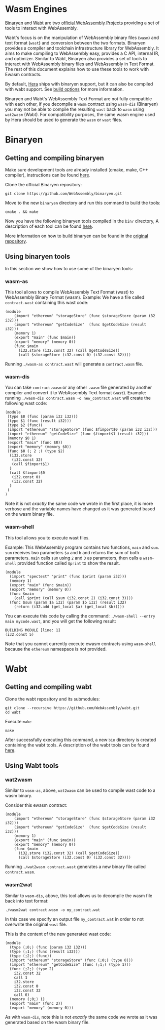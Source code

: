 # Wasm Engines

[Binaryen](https://github.com/WebAssembly/binaryen.git) and
[Wabt](https://github.com/WebAssembly/wabt.git) are two [official WebAssembly
Projects](https://github.com/WebAssembly/) providing a set of tools to interact
with WebAssembly.

Wabt's focus is on the manipulation of WebAssembly binary files (`wasm`) and
text format (`wast`) and conversion between the two formats. Binaryen provides a
compiler and toolchain infrastructure library for WebAssembly. It aims to make
compiling to WebAssembly easy, provides a C API, internal IR, and optimizer.
Similar to Wabt, Binaryen also provides a set of tools to interact with
WebAssembly binary files and WebAssembly in Text Format. The rest of this
document explains how to use these tools to work with Ewasm contracts.

By default, [Hera](https://github.com/ewasm/hera) ships with binaryen support,
but it can also be compiled with wabt support. See
[build options](https://github.com/ewasm/hera#build-options) for more information.

Binaryen and Wabt's WebAssembly Text Format are not fully compatible with each
other, if you decompile a `wasm` contract using `wasm-dis` (Binaryen) you may
not be able to compile the resulting `wast` back to `wasm` using `wat2wasm`
(Wabt). For compatibility purposes, the same wasm engine used by Hera should be
used to generate the `wasm` or `wast` files.

# Binaryen

## Getting and compiling binaryen

Make sure development tools are already installed (cmake, make, C++ compiler),
instructions can be found [here](./README.md#manual-configuration).

Clone the official Binaryen repository:

```
git clone https://github.com/WebAssembly/binaryen.git
```

Move to the new `binaryen` directory and run this command to build the tools:

```
cmake . && make
```

Now you have the following binaryen tools compiled in the `bin/` directory, A
description of each tool can be found
[here](https://github.com/WebAssembly/binaryen#tools).

More information on how to build binaryen can be found in the [original repository](https://github.com/WebAssembly/binaryen#building).

## Using binaryen tools

In this section we show how to use some of the binaryen tools:

### wasm-as

This tool allows to compile WebAssembly Text Format (wast) to
WebAssembly Binary Format (wasm).  Example: We have a file called
`contract.wast` containing this wast code:

```wast
(module
    (import "ethereum" "storageStore" (func $storageStore (param i32 i32)))
    (import "ethereum" "getCodeSize"  (func $getCodeSize (result i32)))
    (memory 1)
    (export "main" (func $main))
    (export "memory" (memory 0))
    (func $main
      (i32.store (i32.const 32) (call $getCodeSize))
      (call $storageStore (i32.const 0) (i32.const 32))))
```

Running `./wasm-as contract.wast` will generate a `contract.wasm` file.

### wasm-dis

You can take `contract.wasm` or any other `.wasm` file generated by another
compiler and convert it to WebAssembly Text format (`wast`).  Example: running
`./wasm-dis contract.wasm -o new_contract.wast` will create the following wast
code:

```wast
(module
 (type $0 (func (param i32 i32)))
 (type $1 (func (result i32)))
 (type $2 (func))
 (import "ethereum" "storageStore" (func $fimport$0 (param i32 i32)))
 (import "ethereum" "getCodeSize" (func $fimport$1 (result i32)))
 (memory $0 1)
 (export "main" (func $0))
 (export "memory" (memory $0))
 (func $0 (; 2 ;) (type $2)
  (i32.store
   (i32.const 32)
   (call $fimport$1)
  )
  (call $fimport$0
   (i32.const 0)
   (i32.const 32)
  )
 )
)
```

Note it is not _exactly_ the same code we wrote in the first place, it is more
verbose and the variable names have changed as it was generated based on the wasm binary file.

### wasm-shell

This tool allows you to execute wast files.

Example: This WebAssembly program contains two functions, `main` and `sum`.
`sum` receives two parameters `$a` and `b` and returns the sum of both
parameters. `main` calls `sum` using `2` and `3` as parameters, then calls a
`wasm-shell` provided function called `$print` to show the result.

```wast
(module
  (import "spectest" "print" (func $print (param i32)))
  (memory 1)
  (export "main" (func $main))
  (export "memory" (memory 0))
  (func $main
    (call $print (call $sum (i32.const 2) (i32.const 3))))
  (func $sum (param $a i32) (param $b i32) (result i32)
    (return (i32.add (get_local $a) (get_local $b)))))
```

You can execute this code by calling the command: `./wasm-shell --entry main
mycode.wast`, and you will get the following result:

```
BUILDING MODULE [line: 1]
(i32.const 5)
```

Note that you cannot currently execute ewasm contracts using `wasm-shell` because the
`ethereum` namespace is not provided.

# Wabt

## Getting and compiling wabt

Clone the wabt repository and its submodules:

```
git clone --recursive https://github.com/WebAssembly/wabt.git
cd wabt
```

Execute `make`

```
make
```

After successfully executing this command, a new `bin` directory is created
containing the wabt tools. A description of the wabt tools can be found [here](https://github.com/WebAssembly/wabt#wabt-the-webassembly-binary-toolkit).

## Using Wabt tools

### wat2wasm

Similar to `wasm-as`, above, `wat2wasm` can be used to compile wast code to a wasm binary.

Consider this ewasm contract:

```wast
(module
    (import "ethereum" "storageStore" (func $storageStore (param i32 i32)))
    (import "ethereum" "getCodeSize"  (func $getCodeSize (result i32)))
    (memory 1)
    (export "main" (func $main))
    (export "memory" (memory 0))
    (func $main
      (i32.store (i32.const 32) (call $getCodeSize))
      (call $storageStore (i32.const 0) (i32.const 32))))
```

Running `./wat2wasm contract.wast` generates a new binary file called `contract.wasm`.

### wasm2wat

Similar to `wasm-dis`, above, this tool allows us to decompile the wasm file back into text format:

```
./wasm2wat contract.wasm -o my_contract.wat
```

In this case we specify an output file `my_contract.wat` in order to not
overwrite the original `wast` file.

This is the content of the new generated wast code:

```wast
(module
  (type (;0;) (func (param i32 i32)))
  (type (;1;) (func (result i32)))
  (type (;2;) (func))
  (import "ethereum" "storageStore" (func (;0;) (type 0)))
  (import "ethereum" "getCodeSize" (func (;1;) (type 1)))
  (func (;2;) (type 2)
    i32.const 32
    call 1
    i32.store
    i32.const 0
    i32.const 32
    call 0)
  (memory (;0;) 1)
  (export "main" (func 2))
  (export "memory" (memory 0)))
```

As with `wasm-dis`, note this is not _exactly_ the same code we wrote as it was generated based on the wasm binary file.
